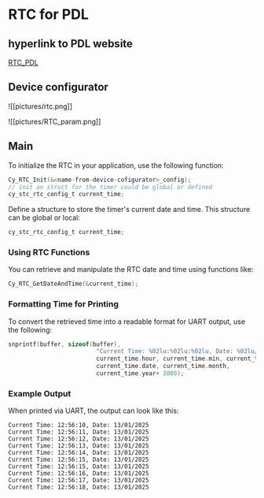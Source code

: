 # RTC for PDL

## hyperlink to PDL website
[RTC_PDL](file:///C:/MTW/MTB_SmartDevices/mtb_shared/mtb-pdl-cat1/release-v3.12.1/docs/pdl_api_reference_manual/html/group__group__rtc.html)


## Device configurator 
![[pictures/rtc.png]]

![[pictures/RTC_param.png]]


## Main 

To initialize the RTC in your application, use the following function:
```C
Cy_RTC_Init(&<name-from-device-cofigurator>_config); 
// init an struct for the timer could be global or defined
cy_stc_rtc_config_t current_time;
```
Define a structure to store the timer's current date and time. This structure can be global or local:
```c
cy_stc_rtc_config_t current_time;
```
### Using RTC Functions

You can retrieve and manipulate the RTC date and time using functions like:
```c
Cy_RTC_GetDateAndTime(&current_time);
```

### Formatting Time for Printing

To convert the retrieved time into a readable format for UART output, use the following:
```c
snprintf(buffer, sizeof(buffer),
    	                 "Current Time: %02lu:%02lu:%02lu, Date: %02lu/%02lu/%04lu\r\n",
    	                 current_time.hour, current_time.min, current_time.sec,
    	                 current_time.date, current_time.month, 
    	                 current_time.year+ 2000);
```
### Example Output

When printed via UART, the output can look like this:
```
Current Time: 12:56:10, Date: 13/01/2025
Current Time: 12:56:11, Date: 13/01/2025
Current Time: 12:56:12, Date: 13/01/2025
Current Time: 12:56:13, Date: 13/01/2025
Current Time: 12:56:14, Date: 13/01/2025
Current Time: 12:56:15, Date: 13/01/2025
Current Time: 12:56:15, Date: 13/01/2025
Current Time: 12:56:16, Date: 13/01/2025
Current Time: 12:56:17, Date: 13/01/2025
Current Time: 12:56:18, Date: 13/01/2025
```
